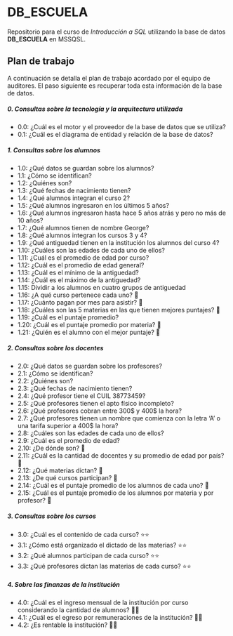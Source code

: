 # DB_ESCUELA

Repositorio para el curso de _Introducción a SQL_ utilizando la base de datos **DB_ESCUELA** en MSSQSL.

## Plan de trabajo

A continuación se detalla el plan de trabajo acordado por el equipo de auditores. El paso siguiente es recuperar toda esta información de la base de datos.

##### 0. Consultas sobre la tecnología y la arquitectura utilizada

- 0.0: ¿Cuál es el motor y el proveedor de la base de datos que se utiliza?
- 0.1: ¿Cuál es el diagrama de entidad y relación de la base de datos?

##### 1. Consultas sobre los alumnos

- 1.0: ¿Qué datos se guardan sobre los alumnos?
- 1.1: ¿Cómo se identifican?
- 1.2: ¿Quiénes son?
- 1.3: ¿Qué fechas de nacimiento tienen?
- 1.4: ¿Qué alumnos integran el curso 2?
- 1.5: ¿Qué alumnos ingresaron en los últimos 5 años? 
- 1.6: ¿Qué alumnos ingresaron hasta hace 5 años atrás y pero no más de 10 años?
- 1.7: ¿Qué alumnos tienen de nombre George?
- 1.8: ¿Qué alumnos integran los cursos 3 y 4?
- 1.9: ¿Qué antiguedad tienen en la institución los alumnos del curso 4?
- 1.10: ¿Cuáles son las edades de cada uno de ellos?
- 1.11: ¿Cuál es el promedio de edad por curso?
- 1.12: ¿Cuál es el promedio de edad general?
- 1.13: ¿Cuál es el mínimo de la antiguedad?
- 1.14: ¿Cuál es el máximo de la antiguedad?
- 1.15: Dividir a los alumnos en cuatro grupos de antiguedad
- 1.16: ¿A qué curso pertenece cada uno? 🔗
- 1.17: ¿Cuánto pagan por mes para asistir? 🔗
- 1.18: ¿Cuáles son las 5 materias en las que tienen mejores puntajes? 🔗
- 1.19: ¿Cuál es el puntaje promedio?
- 1.20: ¿Cuál es el puntaje promedio por materia? 🔗
- 1.21: ¿Quién es el alumno con el mejor puntaje? 🔗

##### 2. Consultas sobre los docentes

- 2.0: ¿Qué datos se guardan sobre los profesores?
- 2.1: ¿Cómo se identifican?
- 2.2: ¿Quiénes son?
- 2.3: ¿Qué fechas de nacimiento tienen?
- 2.4: ¿Qué profesor tiene el CUIL 38773459?
- 2.5: ¿Qué profesores tienen el apto físico incompleto?
- 2.6: ¿Qué profesores cobran entre 300$ y 400$ la hora?
- 2.7: ¿Qué profesores tienen un nombre que comienza con la letra ‘A’ o una tarifa superior a 400$ la hora?
- 2.8: ¿Cuáles son las edades de cada uno de ellos?
- 2.9: ¿Cuál es el promedio de edad?
- 2.10: ¿De dónde son? 🔗
- 2.11: ¿Cuál es la cantidad de docentes y su promedio de edad por país? 🔗
- 2.12: ¿Qué materias dictan? 🔗
- 2.13: ¿De qué cursos participan? 🔗
- 2.14: ¿Cuál es el puntaje promedio de los alumnos de cada uno? 🔗
- 2.15: ¿Cuál es el puntaje promedio de los alumnos por materia y por profesor? 🔗

##### 3. Consultas sobre los cursos

- 3.0: ¿Cuál es el contenido de cada curso? ⭐️⭐️
- 3.1: ¿Cómo está organizado el dictado de las materias? ⭐️⭐️
- 3.2: ¿Qué alumnos participan de cada curso? ⭐️⭐️
- 3.3: ¿Qué profesores dictan las materias de cada curso? ⭐️⭐️

##### 4. Sobre las finanzas de la institución

- 4.0: ¿Cuál es el ingreso mensual de la institución por curso considerando la cantidad de alumnos? 🚀🔥
- 4.1: ¿Cuál es el egreso por remuneraciones de la institución? 🚀🔥
- 4.2: ¿Es rentable la institución? 🚀🔥
